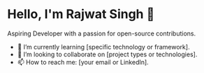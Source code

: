 # Hello, I'm Rajwat Singh 👋

Aspiring Developer with a passion for open-source contributions.

- 🌱 I’m currently learning [specific technology or framework].
- 👯 I’m looking to collaborate on [project types or technologies].
- 📫 How to reach me: [your email or LinkedIn].


